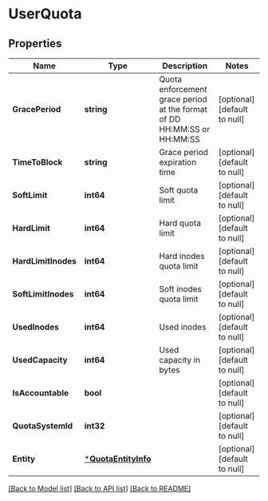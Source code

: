 # UserQuota

## Properties
Name | Type | Description | Notes
------------ | ------------- | ------------- | -------------
**GracePeriod** | **string** | Quota enforcement grace period at the format of DD HH:MM:SS or HH:MM:SS | [optional] [default to null]
**TimeToBlock** | **string** | Grace period expiration time | [optional] [default to null]
**SoftLimit** | **int64** | Soft quota limit | [optional] [default to null]
**HardLimit** | **int64** | Hard quota limit | [optional] [default to null]
**HardLimitInodes** | **int64** | Hard inodes quota limit | [optional] [default to null]
**SoftLimitInodes** | **int64** | Soft inodes quota limit | [optional] [default to null]
**UsedInodes** | **int64** | Used inodes | [optional] [default to null]
**UsedCapacity** | **int64** | Used capacity in bytes | [optional] [default to null]
**IsAccountable** | **bool** |  | [optional] [default to null]
**QuotaSystemId** | **int32** |  | [optional] [default to null]
**Entity** | [***QuotaEntityInfo**](QuotaEntityInfo.md) |  | [optional] [default to null]

[[Back to Model list]](../README.md#documentation-for-models) [[Back to API list]](../README.md#documentation-for-api-endpoints) [[Back to README]](../README.md)

